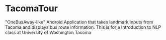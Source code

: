# TacomaTour
"OneBusAway-like" Android Application that takes landmark inputs from Tacoma and displays bus route information. This is for a Introduction to NLP class at University of Washington Tacoma
